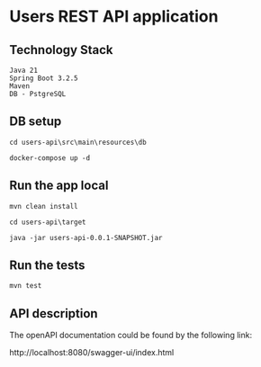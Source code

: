 # Users REST API application

## Technology Stack

    Java 21
    Spring Boot 3.2.5
    Maven
    DB - PstgreSQL

## DB setup
    
    cd users-api\src\main\resources\db
    
    docker-compose up -d

## Run the app local

    mvn clean install

    cd users-api\target
    
    java -jar users-api-0.0.1-SNAPSHOT.jar

## Run the tests

    mvn test

## API description

The openAPI documentation could be found by the following link:

http://localhost:8080/swagger-ui/index.html


